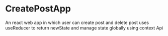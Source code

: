 # CreatePostApp
An react web app in which user can create post and delete post uses useReducer to return newState and manage state globally using context Api

